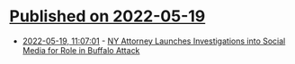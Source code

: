 # [Published on 2022-05-19](index.md)

* [2022-05-19, 11:07:01](https://news.ycombinator.com/item?id=31432967) - [NY Attorney Launches Investigations into Social Media for Role in Buffalo Attack](https://ag.ny.gov/press-release/2022/attorney-general-james-launches-investigations-social-media-companies-role)
